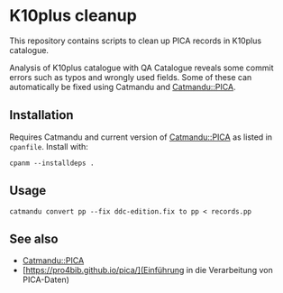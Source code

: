 # K10plus cleanup

This repository contains scripts to clean up PICA records in K10plus catalogue.

Analysis of K10plus catalogue with QA Catalogue reveals some commit errors such
as typos and wrongly used fields. Some of these can automatically be fixed
using Catmandu and [Catmandu::PICA].

## Installation

Requires Catmandu and current version of [Catmandu::PICA] as listed in `cpanfile`. Install with:

    cpanm --installdeps .

## Usage

    catmandu convert pp --fix ddc-edition.fix to pp < records.pp

## See also

- [Catmandu::PICA]
- [https://pro4bib.github.io/pica/](Einführung in die Verarbeitung von PICA-Daten)

[Catmandu::PICA]: https://metacpan.org/release/Catmandu-PICA
